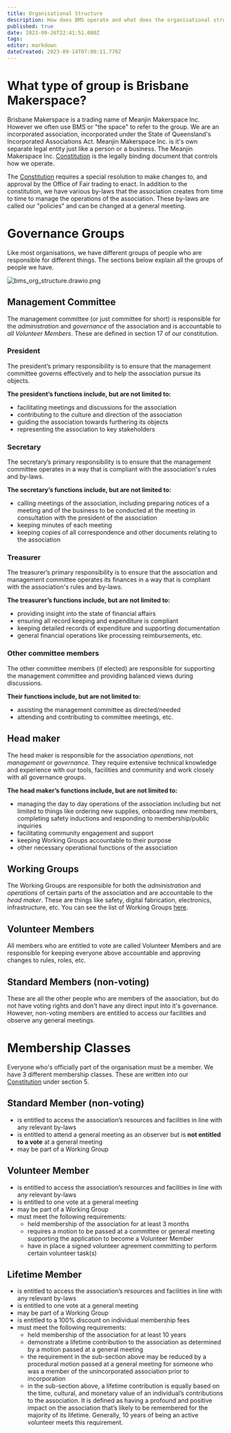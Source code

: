 ```yaml
---
title: Organisational Structure
description: How does BMS operate and what does the organisational structure look like?
published: true
date: 2023-09-26T22:41:51.080Z
tags: 
editor: markdown
dateCreated: 2023-09-14T07:00:11.770Z
---
```


# What type of group is Brisbane Makerspace?
Brisbane Makerspace is a trading name of Meanjin Makerspace Inc. However we often use BMS or "the space" to refer to the group. We are an incorporated association, incorporated under the State of Queensland's Incorporated Associations Act. Meanjin Makerspace Inc. is it's own separate legal entity just like a person or a business. The Meanjin Makerspace Inc. [Constitution](/policies/constitution) is the legally binding document that controls how we operate.

The [Constitution](/policies/constitution) requires a special resolution to make changes to, and approval by the Office of Fair trading to enact. In addition to the constitution, we have various by-laws that the association creates from time to time to manage the operations of the association. These by-laws are called our "policies" and can be changed at a general meeting.

# Governance Groups
Like most organisations, we have different groups of people who are responsible for different things. The sections below explain all the groups of people we have.

![bms_org_structure.drawio.png](/admin/bms_org_structure.drawio.png)

## Management Committee
The management committee (or just committee for short) is responsible for the *administration* and *governance* of the association and is accountable to *all Volunteer Members*. These are defined in section 17 of our constitution.

### President
The president’s primary responsibility is to ensure that the management committee governs effectively and to help the association pursue its objects.

**The president’s functions include, but are not limited to:**
- facilitating meetings and discussions for the association
- contributing to the culture and direction of the association
- guiding the association towards furthering its objects
- representing the association to key stakeholders

### Secretary
The secretary’s primary responsibility is to ensure that the management committee operates in a way that is compliant with the association's rules and by-laws.

**The secretary’s functions include, but are not limited to:**
- calling meetings of the association, including preparing notices of a meeting and of the business to be conducted at the meeting in consultation with the president of the association
- keeping minutes of each meeting
- keeping copies of all correspondence and other documents relating to the association

### Treasurer
The treasurer’s primary responsibility is to ensure that the association and management committee operates its finances in a way that is compliant with the association's rules and by-laws.

**The treasurer’s functions include, but are not limited to:**
- providing insight into the state of financial affairs
- ensuring all record keeping and expenditure is compliant
- keeping detailed records of expenditure and supporting documentation
- general financial operations like processing reimbursements, etc.

### Other committee members
The other committee members (if elected) are responsible for supporting the management committee and providing balanced views during discussions.

**Their functions include, but are not limited to:**
- assisting the management committee as directed/needed
- attending and contributing to committee meetings, etc.


## Head maker
The head maker is responsible for the association *operations*, not *management* or *governance*. They require extensive technical knowledge and experience with our tools, facilities and community and work closely with all governance groups.

**The head maker’s functions include, but are not limited to:**
  - managing the day to day operations of the association including but not limited to things like ordering new supplies, onboarding new members, completing safety inductions and responding to membership/public inquiries
  - facilitating community engagement and support
  - keeping Working Groups accountable to their purpose
  - other necessary operational functions of the association

## Working Groups
The Working Groups are responsible for both the *administration* and *operations* of certain parts of the association and are accountable to the *head maker*. These are things like safety, digital fabrication, electronics, infrastructure, etc. You can see the list of Working Groups [here](/working-groups).

## Volunteer Members
All members who are entitled to vote are called Volunteer Members and are responsible for keeping everyone above accountable and approving changes to rules, roles, etc.

## Standard Members (non-voting)
These are all the other people who are members of the association, but do not have voting rights and don't have any direct input into it's governance. However, non-voting members are entitled to access our facilities and observe any general meetings.

# Membership Classes
Everyone who's officially part of the organisation must be a member. We have 3 different membership classes. These are written into our [Constitution](/policies/constitution) under section 5.

## Standard Member (non-voting)
- is entitled to access the association’s resources and facilities in line with any relevant by-laws
- is entitled to attend a general meeting as an observer but is **not entitled to a vote** at a general meeting
- may be part of a Working Group

## Volunteer Member
- is entitled to access the association’s resources and facilities in line with any relevant by-laws
- is entitled to one vote at a general meeting
- may be part of a Working Group
- must meet the following requirements:
  - held membership of the association for at least 3 months
  - requires a motion to be passed at a committee or general meeting supporting the application to become a Volunteer Member
  - have in place a signed volunteer agreement committing to perform certain volunteer task(s)


## Lifetime Member
- is entitled to access the association’s resources and facilities in line with any relevant by-laws
- is entitled to one vote at a general meeting
- may be part of a Working Group
- is entitled to a 100% discount on individual membership fees
- must meet the following requirements:
  - held membership of the association for at least 10 years
  - demonstrate a lifetime contribution to the association as determined by a motion passed at a general meeting
  - the requirement in the sub-section above may be reduced by a procedural motion passed at a general meeting for someone who was a member of the unincorporated association prior to incorporation
  - in the sub-section above, a lifetime contribution is equally based on the time, cultural, and monetary value of an individual’s contributions to the association. It is defined as having a profound and positive impact on the association that’s likely to be remembered for the majority of its lifetime. Generally, 10 years of being an active volunteer meets this requirement.